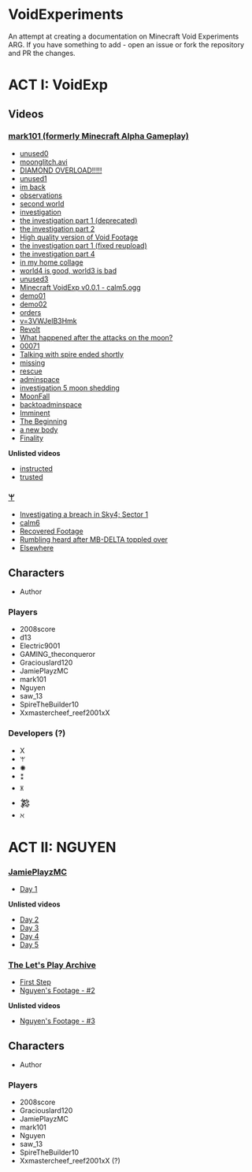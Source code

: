 # VoidExperiments
An attempt at creating a documentation on Minecraft Void Experiments ARG. If you have something to add - open an issue or fork the repository and PR the changes.

# ACT I: VoidExp

## Videos
### [mark101 (formerly Minecraft Alpha Gameplay)](https://www.youtube.com/channel/UCFi2lnblEc4CBxGMQAWyMHg)
- [unused0](/videos/mark101/unused0.md)
- [moonglitch.avi](/videos/mark101/moonglitch.avi.md)
- [DIAMOND OVERLOAD!!!!!](/videos/mark101/DIAMOND%20OVERLOAD%21%21%21%21%21.md)
- [unused1](/videos/mark101/unused1.md)
- [im back](https://www.youtube.com/watch?v=N0650l9VJMk)
- [observations](https://www.youtube.com/watch?v=W0DuJINV_D4)
- [second world](https://www.youtube.com/watch?v=u0FUjHYMgPs)
- [investigation](https://www.youtube.com/watch?v=ra-Zl_pY33U)
- [the investigation part 1 (deprecated)](https://www.youtube.com/watch?v=8Inw7hkm-bo)
- [the investigation part 2](https://www.youtube.com/watch?v=AHAlV0-xEiw)
- [High quality version of Void Footage](https://www.youtube.com/watch?v=Bo-jUeRgmos)
- [the investigation part 1 (fixed reupload)](https://www.youtube.com/watch?v=MSoWg6q7G2s)
- [the investigation part 4](https://www.youtube.com/watch?v=lECU27EK55s)
- [in my home collage](https://www.youtube.com/watch?v=b7x-CxrTON4)
- [world4 is good, world3 is bad](https://www.youtube.com/watch?v=eNHX9MDe_7c)
- [unused3](https://www.youtube.com/watch?v=EUW9yr5bhFA)
- [Minecraft VoidExp v0.0.1 - calm5.ogg](https://www.youtube.com/watch?v=Jaud2scIHis)
- [demo01](https://www.youtube.com/watch?v=5sCoxR7bhF8)
- [demo02](https://www.youtube.com/watch?v=EDK2Yffp88Y)
- [orders](https://www.youtube.com/watch?v=FzdbfjoUkTI)
- [v=3VWJelB3Hmk](https://www.youtube.com/watch?v=3PzPaDZdR3Q)
- [Revolt](https://www.youtube.com/watch?v=q8dKxF9LbzY)
- [What happened after the attacks on the moon?](https://www.youtube.com/watch?v=1REDLxJ7fEk)
- [00071](https://www.youtube.com/watch?v=x1pqizMhNCQ)
- [Talking with spire ended shortly](https://www.youtube.com/watch?v=hOFYw19GK4I)
- [missing](https://www.youtube.com/watch?v=yG5Lajiaszk)
- [rescue](https://www.youtube.com/watch?v=ZJTKsdal6BI)
- [adminspace](https://www.youtube.com/watch?v=hi55DK32Yog)
- [investigation 5 moon shedding](https://www.youtube.com/watch?v=3WJ1RmiQ0k4)
- [MoonFall](https://www.youtube.com/watch?v=eRSlWcr4W9U)
- [backtoadminspace](https://www.youtube.com/watch?v=I-Jz73ueiK4)
- [Imminent](https://www.youtube.com/watch?v=wutoritOQB4)
- [The Beginning](https://www.youtube.com/watch?v=qXzeXDReFMU)
- [a new body](https://www.youtube.com/watch?v=hqkE0p8p6Qk)
- [Finality](https://www.youtube.com/watch?v=QxSMfz8tVAA)  

**Unlisted videos**  
- [instructed](https://www.youtube.com/watch?v=EtDNxRBENNo)
- [trusted](https://www.youtube.com/watch?v=ugSuscZ5RVQ)  

### [ꕚ](https://www.youtube.com/channel/UCEVqNWUAqVrcj4myVvvi_dg)
- [Investigating a breach in Sky4; Sector 1](https://www.youtube.com/watch?v=3VWJelB3Hmk)
- [calm6](https://www.youtube.com/watch?v=6zbGWGuNT64)
- [Recovered Footage](https://www.youtube.com/watch?v=z_0knCgy6W4)
- [Rumbling heard after MB-DELTA toppled over](https://www.youtube.com/watch?v=M7ZpQ2t1h9s)
- [Elsewhere](https://www.youtube.com/watch?v=gGr_h3YIRNc)  

## Characters
- Author
### Players
- 2008score
- d13
- Electric9001
- GAMING_theconqueror
- Graciouslard120
- JamiePlayzMC
- mark101
- Nguyen
- saw_13
- SpireTheBuilder10
- Xxmastercheef_reef2001xX
### Developers (?)
- X
- ꕚ
- ✺
- ⁑
- 🝏
- 𒄆
- ℵ

# ACT II: NGUYEN

### [JamiePlayzMC](https://www.youtube.com/channel/UCFVwYERqdSusoVuybQKiZ5w)
- [Day 1](https://www.youtube.com/watch?v=ykNiH6HBNWE)  

**Unlisted videos**
- [Day 2](https://www.youtube.com/watch?v=UTc3SS_8wcg)
- [Day 3](https://www.youtube.com/watch?v=u3w2-jQJosI)
- [Day 4](https://www.youtube.com/watch?v=hl2CmRXQZKc)
- [Day 5](https://www.youtube.com/watch?v=OZWGbYzxlto)

### [The Let's Play Archive](https://www.youtube.com/channel/UCx8EGJWWvSQA2p8GdgQoi6w)
- [First Step](https://www.youtube.com/watch?v=1QA53KnOPLw)
- [Nguyen's Footage - #2](https://www.youtube.com/watch?v=t8OzzpNSb0Y)

**Unlisted videos**
- [Nguyen's Footage - #3](https://www.youtube.com/watch?v=3OlO8m5u44k)

## Characters
- Author
### Players
- 2008score
- Graciouslard120
- JamiePlayzMC
- mark101
- Nguyen
- saw_13
- SpireTheBuilder10
- Xxmastercheef_reef2001xX (?)
